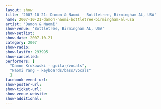 ```yaml
---
layout: show
title: '2007-10-21: Damon & Naomi - Bottletree, Birmingham AL, USA'
name: 2007-10-21-damon-naomi-bottletree-birmingham-al-usa
artist: 'Damon & Naomi'
show-venue: 'Bottletree, Birmingham AL, USA'
show-setlist: 
show-date: 2007-10-21
category: 2007
show-radio: 
show-lastfm: 293995
show-cancelled: 
performers: [
  "Damon Krukowski - guitar/vocals",
  "Naomi Yang - keyboards/bass/vocals"
  ]
facebook-event-url: 
show-poster-url: 
show-ticket-url: 
show-venue-website: 
show-additional: 
---
```


